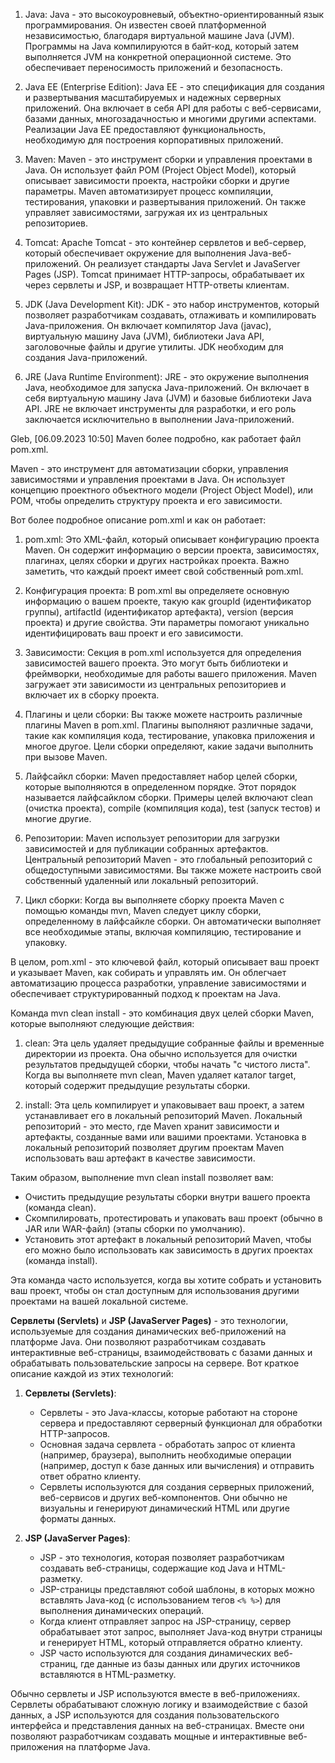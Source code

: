 1. Java: Java - это высокоуровневый, объектно-ориентированный язык программирования. Он известен своей платформенной независимостью, благодаря виртуальной машине Java (JVM). Программы на Java компилируются в байт-код, который затем выполняется JVM на конкретной операционной системе. Это обеспечивает переносимость приложений и безопасность.

2. Java EE (Enterprise Edition): Java EE - это спецификация для создания и развертывания масштабируемых и надежных серверных приложений. Она включает в себя API для работы с веб-сервисами, базами данных, многозадачностью и многими другими аспектами. Реализации Java EE предоставляют функциональность, необходимую для построения корпоративных приложений.

3. Maven: Maven - это инструмент сборки и управления проектами в Java. Он использует файл POM (Project Object Model), который описывает зависимости проекта, настройки сборки и другие параметры. Maven автоматизирует процесс компиляции, тестирования, упаковки и развертывания приложений. Он также управляет зависимостями, загружая их из центральных репозиториев.

4. Tomcat: Apache Tomcat - это контейнер сервлетов и веб-сервер, который обеспечивает окружение для выполнения Java-веб-приложений. Он реализует стандарты Java Servlet и JavaServer Pages (JSP). Tomcat принимает HTTP-запросы, обрабатывает их через сервлеты и JSP, и возвращает HTTP-ответы клиентам.

5. JDK (Java Development Kit): JDK - это набор инструментов, который позволяет разработчикам создавать, отлаживать и компилировать Java-приложения. Он включает компилятор Java (javac), виртуальную машину Java (JVM), библиотеки Java API, заголовочные файлы и другие утилиты. JDK необходим для создания Java-приложений.

6. JRE (Java Runtime Environment): JRE - это окружение выполнения Java, необходимое для запуска Java-приложений. Он включает в себя виртуальную машину Java (JVM) и базовые библиотеки Java API. JRE не включает инструменты для разработки, и его роль заключается исключительно в выполнении Java-приложений.

Gleb, [06.09.2023 10:50]
Maven более подробно, как работает файл pom.xml.

Maven - это инструмент для автоматизации сборки, управления зависимостями и управления проектами в Java. Он использует концепцию проектного объектного модели (Project Object Model), или POM, чтобы определить структуру проекта и его зависимости.

Вот более подробное описание pom.xml и как он работает:

1. pom.xml: Это XML-файл, который описывает конфигурацию проекта Maven. Он содержит информацию о версии проекта, зависимостях, плагинах, целях сборки и других настройках проекта. Важно заметить, что каждый проект имеет свой собственный pom.xml.

2. Конфигурация проекта: В pom.xml вы определяете основную информацию о вашем проекте, такую как groupId (идентификатор группы), artifactId (идентификатор артефакта), version (версия проекта) и другие свойства. Эти параметры помогают уникально идентифицировать ваш проект и его зависимости.

3. Зависимости: Секция <dependencies> в pom.xml используется для определения зависимостей вашего проекта. Это могут быть библиотеки и фреймворки, необходимые для работы вашего приложения. Maven загружает эти зависимости из центральных репозиториев и включает их в сборку проекта.

4. Плагины и цели сборки: Вы также можете настроить различные плагины Maven в pom.xml. Плагины выполняют различные задачи, такие как компиляция кода, тестирование, упаковка приложения и многое другое. Цели сборки определяют, какие задачи выполнить при вызове Maven.

5. Лайфсайкл сборки: Maven предоставляет набор целей сборки, которые выполняются в определенном порядке. Этот порядок называется лайфсайклом сборки. Примеры целей включают clean (очистка проекта), compile (компиляция кода), test (запуск тестов) и многие другие.

6. Репозитории: Maven использует репозитории для загрузки зависимостей и для публикации собранных артефактов. Центральный репозиторий Maven - это глобальный репозиторий с общедоступными зависимостями. Вы также можете настроить свой собственный удаленный или локальный репозиторий.

7. Цикл сборки: Когда вы выполняете сборку проекта Maven с помощью команды mvn, Maven следует циклу сборки, определенному в лайфсайкле сборки. Он автоматически выполняет все необходимые этапы, включая компиляцию, тестирование и упаковку.

В целом, pom.xml - это ключевой файл, который описывает ваш проект и указывает Maven, как собирать и управлять им. Он облегчает автоматизацию процесса разработки, управление зависимостями и обеспечивает структурированный подход к проектам на Java.

Команда mvn clean install - это комбинация двух целей сборки Maven, которые выполняют следующие действия:

1. clean: Эта цель удаляет предыдущие собранные файлы и временные директории из проекта. Она обычно используется для очистки результатов предыдущей сборки, чтобы начать "с чистого листа". Когда вы выполняете mvn clean, Maven удаляет каталог target, который содержит предыдущие результаты сборки.

2. install: Эта цель компилирует и упаковывает ваш проект, а затем устанавливает его в локальный репозиторий Maven. Локальный репозиторий - это место, где Maven хранит зависимости и артефакты, созданные вами или вашими проектами. Установка в локальный репозиторий позволяет другим проектам Maven использовать ваш артефакт в качестве зависимости.

Таким образом, выполнение mvn clean install позволяет вам:

- Очистить предыдущие результаты сборки внутри вашего проекта (команда clean).
- Скомпилировать, протестировать и упаковать ваш проект (обычно в JAR или WAR-файл) (этапы сборки по умолчанию).
- Установить этот артефакт в локальный репозиторий Maven, чтобы его можно было использовать как зависимость в других проектах (команда install).

Эта команда часто используется, когда вы хотите собрать и установить ваш проект, чтобы он стал доступным для использования другими проектами на вашей локальной системе.


**Сервлеты (Servlets)** и **JSP (JavaServer Pages)** - это технологии, используемые для создания динамических веб-приложений на платформе Java. Они позволяют разработчикам создавать интерактивные веб-страницы, взаимодействовать с базами данных и обрабатывать пользовательские запросы на сервере. Вот краткое описание каждой из этих технологий:

1. **Сервлеты (Servlets)**:
   - Сервлеты - это Java-классы, которые работают на стороне сервера и предоставляют серверный функционал для обработки HTTP-запросов.
   - Основная задача сервлета - обработать запрос от клиента (например, браузера), выполнить необходимые операции (например, доступ к базе данных или вычисления) и отправить ответ обратно клиенту.
   - Сервлеты используются для создания серверных приложений, веб-сервисов и других веб-компонентов. Они обычно не визуальны и генерируют динамический HTML или другие форматы данных.

2. **JSP (JavaServer Pages)**:
   - JSP - это технология, которая позволяет разработчикам создавать веб-страницы, содержащие код Java и HTML-разметку.
   - JSP-страницы представляют собой шаблоны, в которых можно вставлять Java-код (с использованием тегов `<% %>`) для выполнения динамических операций.
   - Когда клиент отправляет запрос на JSP-страницу, сервер обрабатывает этот запрос, выполняет Java-код внутри страницы и генерирует HTML, который отправляется обратно клиенту.
   - JSP часто используются для создания динамических веб-страниц, где данные из базы данных или других источников вставляются в HTML-разметку.

Обычно сервлеты и JSP используются вместе в веб-приложениях. Сервлеты обрабатывают сложную логику и взаимодействие с базой данных, а JSP используются для создания пользовательского интерфейса и представления данных на веб-страницах. Вместе они позволяют разработчикам создавать мощные и интерактивные веб-приложения на платформе Java.